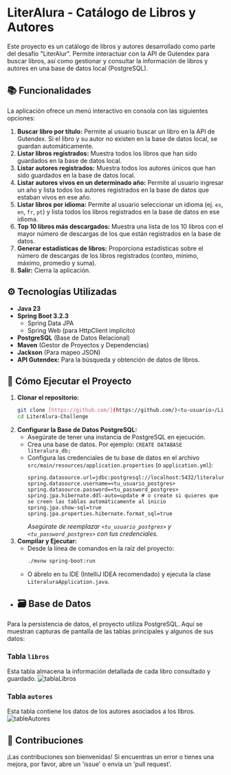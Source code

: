 # LiterAlura - Catálogo de Libros y Autores

Este proyecto es un catálogo de libros y autores desarrollado como parte del desafío "LiterAlur". Permite interactuar con la API de Gutendex para buscar libros, así como gestionar y consultar la información de libros y autores en una base de datos local (PostgreSQL).

## 📚 Funcionalidades

La aplicación ofrece un menú interactivo en consola con las siguientes opciones:

1.  **Buscar libro por título:** Permite al usuario buscar un libro en la API de Gutendex. Si el libro y su autor no existen en la base de datos local, se guardan automáticamente.
2.  **Listar libros registrados:** Muestra todos los libros que han sido guardados en la base de datos local.
3.  **Listar autores registrados:** Muestra todos los autores únicos que han sido guardados en la base de datos local.
4.  **Listar autores vivos en un determinado año:** Permite al usuario ingresar un año y lista todos los autores registrados en la base de datos que estaban vivos en ese año.
5.  **Listar libros por idioma:** Permite al usuario seleccionar un idioma (ej. `es`, `en`, `fr`, `pt`) y lista todos los libros registrados en la base de datos en ese idioma.
6.  **Top 10 libros más descargados:** Muestra una lista de los 10 libros con el mayor número de descargas de los que están registrados en la base de datos.
7.  **Generar estadísticas de libros:** Proporciona estadísticas sobre el número de descargas de los libros registrados (conteo, mínimo, máximo, promedio y suma).
0.  **Salir:** Cierra la aplicación.

## ⚙️ Tecnologías Utilizadas

* **Java 23**
* **Spring Boot 3.2.3**
    * Spring Data JPA
    * Spring Web (para HttpClient implícito)
* **PostgreSQL** (Base de Datos Relacional)
* **Maven** (Gestor de Proyectos y Dependencias)
* **Jackson** (Para mapeo JSON)
* **API Gutendex:** Para la búsqueda y obtención de datos de libros.

## 🚀 Cómo Ejecutar el Proyecto

1.  **Clonar el repositorio:**
    ```bash
    git clone [https://github.com/](https://github.com/)<tu-usuario>/LiterAlura-Challenge.git
    cd LiterAlura-Challenge
    ```
2.  **Configurar la Base de Datos PostgreSQL:**
    * Asegúrate de tener una instancia de PostgreSQL en ejecución.
    * Crea una base de datos. Por ejemplo: `CREATE DATABASE literalura_db;`
    * Configura las credenciales de tu base de datos en el archivo `src/main/resources/application.properties` (o `application.yml`):
        ```properties
        spring.datasource.url=jdbc:postgresql://localhost:5432/literalura_db
        spring.datasource.username=<tu_usuario_postgres>
        spring.datasource.password=<tu_password_postgres>
        spring.jpa.hibernate.ddl-auto=update # o create si quieres que se creen las tablas automáticamente al inicio
        spring.jpa.show-sql=true
        spring.jpa.properties.hibernate.format_sql=true
        ```
        *Asegúrate de reemplazar `<tu_usuario_postgres>` y `<tu_password_postgres>` con tus credenciales.*
3.  **Compilar y Ejecutar:**
    * Desde la línea de comandos en la raíz del proyecto:
        ```bash
        ./mvnw spring-boot:run
        ```
    * O ábrelo en tu IDE (IntelliJ IDEA recomendado) y ejecuta la clase `LiteraluraApplication.java`.
  
* ## 🗃️ Base de Datos

Para la persistencia de datos, el proyecto utiliza PostgreSQL. Aquí se muestran capturas de pantalla de las tablas principales y algunos de sus datos:

### Tabla `libros`
Esta tabla almacena la información detallada de cada libro consultado y guardado.
![tablaLibros](https://github.com/user-attachments/assets/bc9ed961-82d4-4d06-a0c6-b8a0a2b7a116)


### Tabla `autores`
Esta tabla contiene los datos de los autores asociados a los libros.
![tableAutores](https://github.com/user-attachments/assets/0866a832-d728-4c01-a24e-58ea1e33297e)

## 🤝 Contribuciones

¡Las contribuciones son bienvenidas! Si encuentras un error o tienes una mejora, por favor, abre un 'issue' o envía un 'pull request'.


